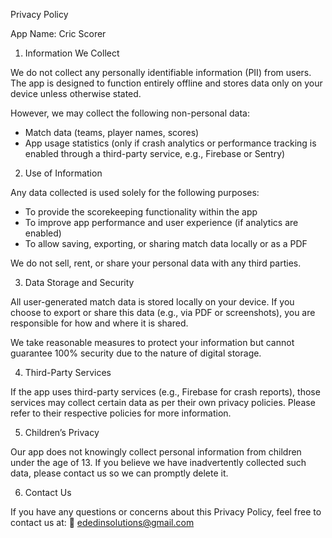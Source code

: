 Privacy Policy 

App Name: Cric Scorer 

1. Information We Collect 

We do not collect any personally identifiable information (PII) from users. The app is designed to function entirely offline and stores data only on your device unless otherwise stated. 
 
However, we may collect the following non-personal data: 
- Match data (teams, player names, scores) 
- App usage statistics (only if crash analytics or performance tracking is enabled through a third-party service, e.g., Firebase or Sentry) 

2. Use of Information 

Any data collected is used solely for the following purposes: 
- To provide the scorekeeping functionality within the app 
- To improve app performance and user experience (if analytics are enabled) 
- To allow saving, exporting, or sharing match data locally or as a PDF 
 
We do not sell, rent, or share your personal data with any third parties. 

3. Data Storage and Security 

All user-generated match data is stored locally on your device. If you choose to export or share this data (e.g., via PDF or screenshots), you are responsible for how and where it is shared. 
 
We take reasonable measures to protect your information but cannot guarantee 100% security due to the nature of digital storage. 

4. Third-Party Services 

If the app uses third-party services (e.g., Firebase for crash reports), those services may collect certain data as per their own privacy policies. Please refer to their respective policies for more information. 

5. Children’s Privacy 

Our app does not knowingly collect personal information from children under the age of 13. If you believe we have inadvertently collected such data, please contact us so we can promptly delete it. 

6. Contact Us 

If you have any questions or concerns about this Privacy Policy, feel free to contact us at: 
📧 ededinsolutions@gmail.com 